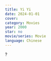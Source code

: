 ```yaml
---
title: Yi Yi
date: 2024-01-01
cover: 
category: Movies
year: 2000
star: no
movie/series: Movie
language: Chinese
---
```

?






